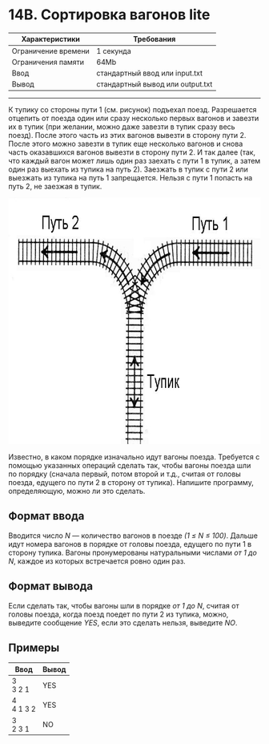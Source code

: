 # 14B. Сортировка вагонов lite

|Характеристики|Требования|
|---|---|
|Ограничение времени|1 секунда|
|Ограничения памяти|64Mb|
|Ввод|стандартный ввод или input.txt|
|Вывод|стандартный вывод или output.txt|
---
К тупику со стороны пути 1 (см. рисунок) подъехал поезд. Разрешается отцепить от поезда один или сразу несколько первых вагонов и завезти их в тупик (при желании, можно даже завезти в тупик сразу весь поезд). После этого часть из этих вагонов вывезти в сторону пути 2. После этого можно завезти в тупик еще несколько вагонов и снова часть оказавшихся вагонов вывезти в сторону пути 2. И так далее (так, что каждый вагон может лишь один раз заехать с пути 1 в тупик, а затем один раз выехать из тупика на путь 2). Заезжать в тупик с пути 2 или выезжать из тупика на путь 1 запрещается. Нельзя с пути 1 попасть на путь 2, не заезжая в тупик.

<p align="center">
    <img width="754" height="492" src="https://github.com/dedmouze/Yandex-Algorithm-Trainings/blob/main/%D0%A2%D1%80%D0%B5%D0%BD%D0%B8%D1%80%D0%BE%D0%B2%D0%BA%D0%B0%203.0/%D0%A1%D0%BE%D1%80%D1%82%D0%B8%D1%80%D0%BE%D0%B2%D0%BA%D0%B0%20%D0%B2%D0%B0%D0%B3%D0%BE%D0%BD%D0%BE%D0%B2%20lite/image.jpg" alt="Пути">
</p>

Известно, в каком порядке изначально идут вагоны поезда. Требуется с помощью указанных операций сделать так, чтобы вагоны поезда шли по порядку (сначала первый, потом второй и т.д., считая от головы поезда, едущего по пути 2 в сторону от тупика). Напишите программу, определяющую, можно ли это сделать.

## Формат ввода

Вводится число *N* — количество вагонов в поезде *(1 ≤ N ≤ 100)*. Дальше идут номера вагонов в порядке от головы поезда, едущего по пути 1 в сторону тупика. Вагоны пронумерованы натуральными числами *от 1 до N*, каждое из которых встречается ровно один раз.

## Формат вывода

Если сделать так, чтобы вагоны шли в порядке *от 1 до N*, считая от головы поезда, когда поезд поедет по пути 2 из тупика, можно, выведите сообщение *YES*, если это сделать нельзя, выведите *NO*.

## Примеры

|Ввод|Вывод|
|---|---|
|3<br>3 2 1|YES|
|4<br>4 1 3 2|YES|
|3<br>2 3 1|NO|
